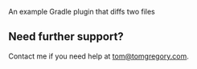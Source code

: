 An example Gradle plugin that diffs two files

## Need further support?
Contact me if you need help at tom@tomgregory.com.
